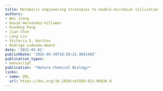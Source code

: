 ```yaml
---
title: Metabolic engineering strategies to enable microbial utilization of C1 feedstocks
authors:
- Wei Jiang
- David Hernández-Villamor
- Huadong Peng
- Jian Chen
- Long Liu
- Victoria S. Haritos
- Rodrigo Ledesma‐Amaro
date: '2021-01-01'
publishDate: '2025-09-30T18:50:21.968148Z'
publication_types:
- manuscript
publication: '*Nature Chemical Biology*'
links:
- name: URL
  url: https://doi.org/10.1038/s41589-021-00836-0
---
```

